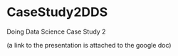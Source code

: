 # CaseStudy2DDS
Doing Data Science Case Study 2

(a link to the presentation is attached to the google doc)
